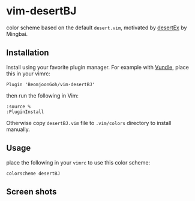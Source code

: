# vim-desertBJ

color scheme based on the default `desert.vim`, motivated by
[desertEx](https://https://github.com/mbbill/desertex) by Mingbai.

## Installation
Install using your favorite plugin manager. For example with
[Vundle](https://github.com/VundleVim/Vundle.vim), place this in your vimrc:
```vim
Plugin 'BeomjoonGoh/vim-desertBJ'
```
then run the following in Vim:
```vim
:source %
:PluginInstall
```

Otherwise copy `desertBJ.vim` file to `.vim/colors` directory to install manually.

## Usage
place the following in your `vimrc` to use this color scheme:
```vim
colorscheme desertBJ
```

## Screen shots
